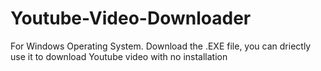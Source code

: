 # Youtube-Video-Downloader
For Windows Operating System. Download the .EXE file, you can driectly use it to download Youtube video with no installation
